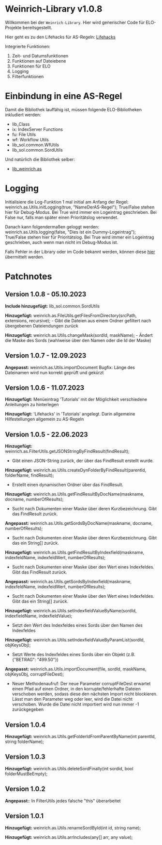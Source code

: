 # Weinrich-Library v1.0.8

Willkommen bei der `Weinrich-Library`. Hier wird generischer Code für ELO-Projekte bereitsgestellt.

Hier geht es zu den Lifehacks für AS-Regeln: <a href="https://ekweinrich.github.io/Weinrich-Library/tutorial-Lifehacks.html">Lifehacks</a>

Integrierte Funktionen:

1. Zeit- und Datumsfunktionen
2. Funktionen auf Dateiebene
3. Funktionen für ELO
4. Logging
5. Filterfunktionen

# Einbindung in eine AS-Regel

Damit die Bibliothek lauffähig ist, müssen folgende ELO-Bibliotheken inkludiert werden:

- lib_Class
- ix: IndexServer Functions
- fu: File Utils
- wf: Workflow Utils
- lib_sol.common.WfUtils
- lib_sol.common.SordUtils

Und natürlich die Bibliothek selber:

- <a href="https://ekweinrich.github.io/Weinrich-Library/lib_weinrich.as.js.html">lib_weinrich.as</a>

# Logging

Initialisiere die Log-Funktion 1 mal initial am Anfang der Regel:
weinrich.as.Utils.initLogging(true, "NameDerAS-Regel");
True/False stehen hier für Debug-Modus. Bei True wird immer ein Logeintrag geschrieben. Bei False nur, falls man später einen Prioritätslog verwendet.

Danach kann folgendermaßen geloggt werden:
weinrich.as.Utils.logging(false, "Dies ist ein Dummy-Logeintrag");
True/False stehen hier für Prioritätslog. Bei True wird immer ein Logeintrag geschrieben, auch wenn man nicht im Debug-Modus ist.
 

Falls Fehler in der Library oder im Code bekannt werden, können diese <a href="https://github.com/ekWeinrich/Weinrich-Library/issues">hier</a> 
übermittelt werden.

# Patchnotes

## Version 1.0.8 - 05.10.2023

**Include hinzugefügt:**  lib_sol.common.SordUtils

**Hinzugefügt:** weinrich.as.FileUtils.getFilesFromDirectory(srcPath, extensions, recursive);
    - Gibt die Dateien aus einem Ordner gefiltert nach übergebenen Dateiendungen zurück

**Hinzugefügt:** weinrich.as.Utils.changeMask(sordId, maskName);
    - Ändert die Maske des Sords (wahlweise über den Namen oder die Id der Maske)

## Version 1.0.7 - 12.09.2023

**Angepasst:** weinrich.as.Utils.importDocument Bugfix: Länge des Dateinamen wird nun korrekt geprüft und gekürzt

## Version 1.0.6 - 11.07.2023

**Hinzugefügt:** Menüeintrag 'Tutorials' mit der Möglichkeit verschiedene Anleitungen zu hinterlegen

**Hinzugefügt:** 'Lifehacks' in 'Tutorials' angelegt. Darin allgemeine Hilfestellungen allgemein zu AS-Regeln

## Version 1.0.5 - 22.06.2023

**Hinzugefügt:** weinrich.as.FilterUtils.getJSONStringByFindResult(findResult);
- Gibt einen JSON-String zurück, der über das FindResult erstellt wurde.

**Hinzugefügt:** weinrich.as.Utils.createDynFolderByFindResult(parentId, folderName, findResult);
- Erstellt einen dynamischen Ordner über das FindResult.

**Hinzugefügt:** weinrich.as.Utils.getFindResultByDocName(maskname, docname, numberOfResults);
- Sucht nach Dokumenten einer Maske über deren Kurzbezeichnung. Gibt das FindResult zurück.

**Angepasst:** weinrich.as.Utils.getSordsByDocName(maskname, docname, numberOfResults);
- Sucht nach Dokumenten einer Maske über deren Kurzbezeichnung. Gibt das ein String[] zurück.

**Hinzugefügt:** weinrich.as.Utils.getFindResultByIndexfield(maskname, indexfeldName, indexfeldWert, numberOfResults);
- Sucht nach Dokumenten einer Maske über den Wert eines Indexfeldes. Gibt das FindResult zurück.

**Angepasst:** weinrich.as.Utils.getSordsByIndexfield(maskname, indexfeldName, indexfeldWert, numberOfResults);
- Sucht nach Dokumenten einer Maske über den Wert eines Indexfeldes. Gibt das ein String[] zurück.

**Hinzugefügt:** weinrich.as.Utils.setIndexfieldValueByName(sordId, indexfieldName, indexfieldValue);
- Setzt den Wert des Indexfeldes eines Sords über den Namen des Indexfeldes

**Hinzugefügt:** weinrich.as.Utils.setIndexfieldValueByParamList(sordId, objKeysObj);
- Setzt Werte des Indexfeldes eines Sords über ein Objekt (z.B. {"BETRAG": "499.50"})

**Angepasst:** weinrich.as.Utils.importDocument(file, sordId, maskName, objKeysObj, corruptFileDest);
- Neuer Methodenaufruf: Der neue Parameter corruptFileDest erwartet einen Pfad auf einen Ordner, in den korrupte/fehlerhafte Dateien verschoben werden,
sodass diese den nächsten Import nicht blockieren. Lässt man den Parameter weg oder leer, wird die Datei nicht verschoben. Wurde die Datei nicht importiert wird nun immer -1 zurückgegeben

## Version 1.0.4

**Hinzugefügt:** weinrich.as.Utils.getFolderIdFromParentByName(int parentId, string folderName);

## Version 1.0.3

**Hinzugefügt:** weinrich.as.Utils.deleteSordFinally(int sordid, bool folderMustBeEmpty);

## Version 1.0.2

**Angepasst:**: In FilterUtils jedes falsche "this" überarbeitet

## Version 1.0.1

**Hinzugefügt:** weinrich.as.Utils.renameSordById(int id, string name);

**Hinzugefügt:** weinrich.as.Utils.arrIncludes(any[] arr, any value);